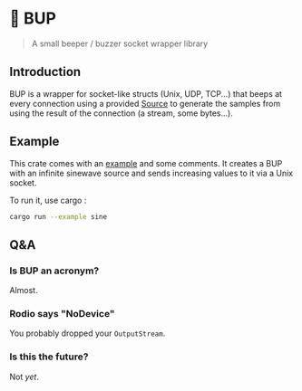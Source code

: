 # 🔘 BUP
> A small beeper / buzzer socket wrapper library

## Introduction
BUP is a wrapper for socket-like structs (Unix, UDP, TCP...) that beeps at every connection using a provided [Source](https://docs.rs/rodio/latest/rodio/source/trait.Source.html) to generate the samples from using the result of the connection (a stream, some bytes...).

## Example
This crate comes with an [example](examples/sine.rs) and some comments.
It creates a BUP with an infinite sinewave source and sends increasing values to it via a Unix socket.

To run it, use cargo :
```sh
cargo run --example sine
```

## Q&A
### Is BUP an acronym?
Almost.
### Rodio says "NoDevice"
You probably dropped your `OutputStream`.
### Is this the future?
Not *yet*.